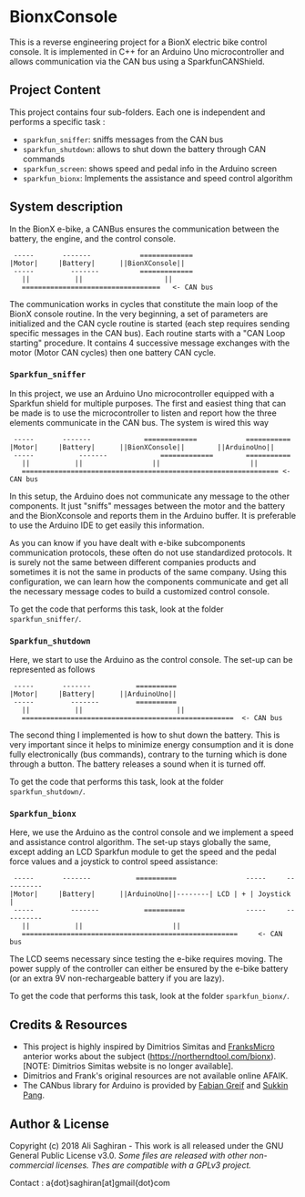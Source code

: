 # BionxConsole

This is a reverse engineering project for a BionX electric bike control console. It is implemented in C++ for an Arduino Uno microcontroller and allows communication via the CAN bus using a SparkfunCANShield.

## Project Content

This project contains four sub-folders. Each one is independent and performs a specific task :
 - `sparkfun_sniffer`: sniffs messages from the CAN bus 
 - `sparkfun_shutdown`: allows to shut down the battery through CAN commands
 - `sparkfun_screen`: shows speed and pedal info in the Arduino screen
 - `sparkfun_bionx`: Implements the assistance and speed control algorithm


## System description

In the BionX e-bike, a CANBus ensures the communication between the battery, the engine, and the control console.  

```
 -----       -------		    =============
|Motor|     |Battery| 	   ||BionXConsole|| 
 -----		   -------		    =============
   ||		    ||			          ||
   ==================================	<- CAN bus
```

The communication works in cycles that constitute the main loop of the BionX console routine.
In the very beginning, a set of parameters are initialized and the CAN cycle routine is started (each step requires sending specific messages in the CAN bus).
Each routine starts with a "CAN Loop starting" procedure. It contains 4 successive message exchanges with the motor (Motor CAN cycles) then one battery CAN cycle.


### `Sparkfun_sniffer`

In this project, we use an Arduino Uno microcontroller equipped with a Sparkfun shield for multiple purposes. 
The first and easiest thing that can be made is to use the microcontroller to listen and report how the three elements communicate in the CAN bus.
The system is wired this way

```
 -----       -------		     =============			  ===========
|Motor|     |Battery| 	   ||BionXConsole|| 	   ||ArduinoUno|| 
 -----  		 -------		     =============        ===========
   ||		    ||		      	   ||                      ||
   =============================================================== <- CAN bus
```
In this setup, the Arduino does not communicate any message to the other components. It just "sniffs" messages between the motor and the battery and the BionXconsole and reports them in the Arduino buffer. It is preferable to use the Arduino IDE to get easily this information.

As you can know if you have dealt with e-bike subcomponents communication protocols, these often do not use standardized protocols. It is surely not the same between different companies products and sometimes it is not the same in products of the same company. Using this configuration, we can learn how the components communicate and get all the necessary message codes to build a customized control console.

To get the code that performs this task, look at the folder `sparkfun_sniffer/`.

### `Sparkfun_shutdown`

Here, we start to use the Arduino as the control console. The set-up can be represented as follows

```
 -----       -------	       ==========
|Motor|     |Battery| 	   ||ArduinoUno|| 
 -----		   -------         ==========
   ||		    ||			             ||              
   ====================================================	 <- CAN bus
```
The second thing I implemented is how to shut down the battery. This is very important since it helps to minimize energy consumption and it is done fully electronically (bus commands), contrary to the turning which is done through a button. The battery releases a sound when it is turned off. 

To get the code that performs this task, look at the folder `sparkfun_shutdown/`.


### `Sparkfun_bionx`

Here, we use the Arduino as the control console and we implement a speed and assistance control algorithm. The set-up stays globally the same, except adding an LCD Sparkfun module to get the speed and the pedal force values and a joystick to control speed assistance:

```
 -----       -------	       ==========			      -----     ----------
|Motor|     |Battery| 	   ||ArduinoUno||--------| LCD | + | Joystick | 
 -----		   -------		     ==========			      -----     ----------
   ||		    ||			            ||              
   =====================================================	 <- CAN bus
```
The LCD seems necessary since testing the e-bike requires moving. The power supply of the controller can either be ensured by the e-bike battery (or an extra 9V non-rechargeable battery if you are lazy). 

To get the code that performs this task, look at the folder `sparkfun_bionx/`.


## Credits  & Resources

- This project is highly inspired by Dimitrios Simitas and [FranksMicro](https://github.com/franksmicro) anterior works about the subject (https://northerndtool.com/bionx). 
  [NOTE: Dimitrios Simitas website is no longer available].
- Dimitrios and Frank's original resources are not available online AFAIK.
- The CANbus library for Arduino is provided by [Fabian Greif](https://github.com/dergraaf) and [Sukkin Pang](https://www.linkedin.com/in/sukkin-pang-8503578/).


## Author & License

Copyright (c) 2018 Ali Saghiran - This work is all released under the GNU General Public License v3.0.
*Some files are released with other non-commercial licenses. Thes are compatible with a GPLv3 project.*

Contact : a{dot}saghiran[at]gmail{dot}com 